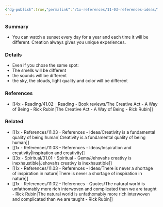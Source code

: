 ```yaml
---
{"dg-publish":true,"permalink":"/1x-references/11-03-references-ideas/the-natural-world-is-always-changing/","title":"The natural world is always changing","dgShowBacklinks":false}
---
```



### Summary
- You can watch a sunset every day for a year and each time it will be different. Creation always gives you unique experiences.

### Details
- Even if you chose the same spot:
- The smells will be different
- the sounds will be different
- the sky, the clouds, light quality and color will be different

### References
- [[4x - Reading/41.02 - Reading - Book reviews/The Creative Act - A Way of Being - Rick Rubin\|The Creative Act - A Way of Being - Rick Rubin]]

### Related
- [[1x - References/11.03 - References - Ideas/Creativity is a fundamental quality of being human\|Creativity is a fundamental quality of being human]]
- [[1x - References/11.03 - References - Ideas/Inspiration and creativity\|Inspiration and creativity]]
- [[3x - Spiritual/31.01 - Spiritual - Gems/Jehovahs creativy is inexhaustible\|Jehovahs creativy is inexhaustible]]
- [[1x - References/11.03 - References - Ideas/There is never a shortage of inspiration in nature\|There is never a shortage of inspiration in nature]]
- [[1x - References/11.02 - References - Quotes/The natural world is unfathomably more rich interwoven and complicated than we are taught - Rick Rubin\|The natural world is unfathomably more rich interwoven and complicated than we are taught - Rick Rubin]]
